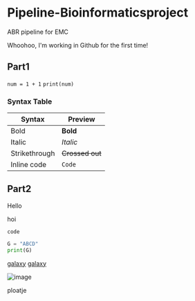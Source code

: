 # Pipeline-Bioinformaticsproject
ABR pipeline for EMC

Whoohoo, I'm working in Github for the first time!

## Part1

`num = 1 + 1`
`print(num)`




### Syntax Table
Syntax | Preview
-|-
Bold | **Bold**
Italic | _Italic_
Strikethrough | ~~Crossed out~~
Inline code | `Code`


## Part2

Hello


hoi


`code`
```Python
G = "ABCD"
print(G)
```

[galaxy](https://usegalaxy.eu/u/tim.kuijten/w/test-workflow-2)
[galaxy](https://usegalaxy.eu/u/tim.kuijten/w/test-workflow-2)


![image](https://user-images.githubusercontent.com/101574287/158194853-7df1007c-ca55-4227-8b80-0cef3580af71.png)

ploatje
